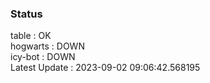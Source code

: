 ### Status


table : OK  
hogwarts : DOWN  
icy-bot : DOWN  
Latest Update : 2023-09-02 09:06:42.568195
